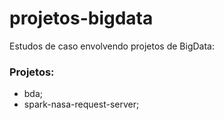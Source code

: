  # projetos-bigdata

Estudos de caso envolvendo projetos de BigData:

 ### Projetos:

 - bda;
 - spark-nasa-request-server;